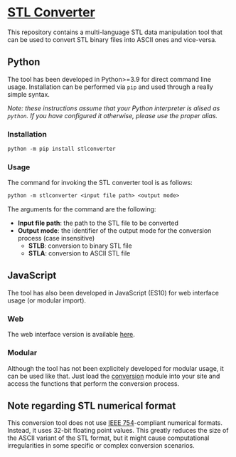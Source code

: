 # [STL Converter](https://stlconverter.erlete.org)

This repository contains a multi-language STL data manipulation tool that can be used to convert STL binary files into ASCII ones and vice-versa.

## Python

The tool has been developed in Python>=3.9 for direct command line usage. Installation can be performed via `pip` and used through a really simple syntax.

_Note: these instructions assume that your Python interpreter is alised as `python`. If you have configured it otherwise, please use the proper alias._

### Installation

```txt
python -m pip install stlconverter
```

### Usage

The command for invoking the STL converter tool is as follows:

```txt
python -m stlconverter <input file path> <output mode>
```

The arguments for the command are the following:

- **Input file path**: the path to the STL file to be converted
- **Output mode**: the identifier of the output mode for the conversion process (case insensitive)
  - **STLB**: conversion to binary STL file
  - **STLA**: conversion to ASCII STL file

## JavaScript

The tool has also been developed in JavaScript (ES10) for web interface usage (or modular import).

### Web

The web interface version is available [here](https://stlconverter.erlete.org).

### Modular

Although the tool has not been explicitely developed for modular usage, it can be used like that. Just load the [conversion](https://github.com/erlete/stl-converter/blob/stable/js/src/modules/conversion.js) module into your site and access the functions that perform the conversion process.

## Note regarding STL numerical format

This conversion tool does not use [IEEE 754](https://en.wikipedia.org/wiki/IEEE_754)-compliant numerical formats. Instead, it uses 32-bit floating point values. This greatly reduces the size of the ASCII variant of the STL format, but it might cause computational irregularities in some specific or complex conversion scenarios.
